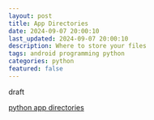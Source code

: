 ```yaml
---
layout: post
title: App Directories
date: 2024-09-07 20:00:10
last_updated: 2024-09-07 20:00:10
description: Where to store your files
tags: android programming python
categories: python
featured: false
---
```


draft

[python app directories]: https://pypi.org/project/appdirs/ "https://pypi.org/project/appdirs/"

[python app directories]
